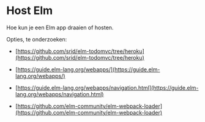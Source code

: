 # Host Elm

Hoe kun je een Elm app draaien of hosten.

Opties, te onderzoeken:



+ [https://github.com/srid/elm-todomvc/tree/heroku](https://github.com/srid/elm-todomvc/tree/heroku)



+ [https://guide.elm-lang.org/webapps/](https://guide.elm-lang.org/webapps/)
+ [https://guide.elm-lang.org/webapps/navigation.html](https://guide.elm-lang.org/webapps/navigation.html)
+ [https://github.com/elm-community/elm-webpack-loader](https://github.com/elm-community/elm-webpack-loader)
